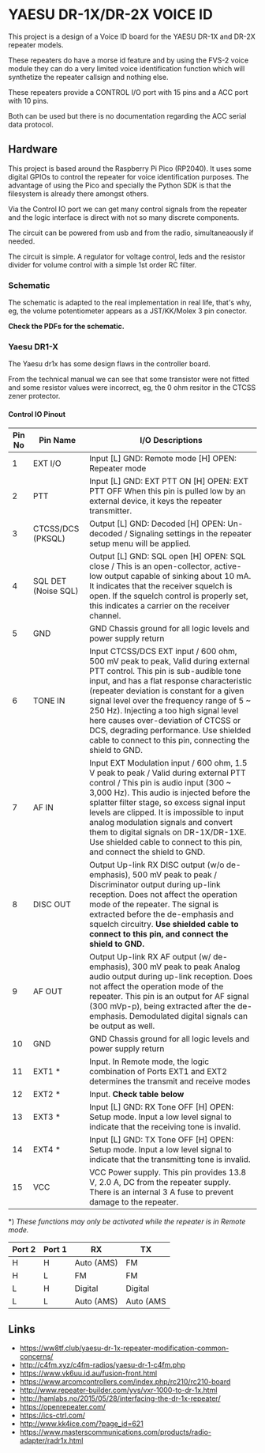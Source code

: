 # YAESU DR-1X/DR-2X VOICE ID 

This project is a design of a Voice ID board for the YAESU DR-1X and 
DR-2X repeater models.

These repeaters do have a morse id feature and by using the FVS-2 voice module
they can do a very limited voice identification function which will synthetize
the repeater callsign and nothing else.

These repeaters provide a CONTROL I/O port with 15 pins and a ACC port with 10 
pins.

Both can be used but there is no documentation regarding the ACC serial data protocol.

## Hardware

This project is based around the Raspberry Pi Pico (RP2040). It uses some digital
GPIOs to control the repeater for voice identification purposes. The advantage of using the Pico and specially the Python SDK is that the filesystem is already there amongst others.

Via the Control IO port we can get many control signals from the repeater and the
logic interface is direct with not so many discrete components.

The circuit can be powered from usb and from the radio, simultaneaously if needed.

The circuit is simple. A regulator for voltage control, leds and the resistor divider
for volume control with a simple 1st order RC filter.

### Schematic

The schematic is adapted to the real implementation in real life, that's why,
eg, the volume potentiometer appears as a JST/KK/Molex 3 pin conector.

**Check the PDFs for the schematic.**

### Yaesu DR1-X

The Yaesu dr1x has some design flaws in the controller board.

From the technical manual we can see that some transistor were not fitted and
some resistor values were incorrect, eg, the 0 ohm resitor in the CTCSS zener protector.

#### Control IO Pinout

|Pin No|Pin Name|I/O Descriptions|
|------|--------|----------------|
|1|EXT I/O|Input [L] GND: Remote mode   [H] OPEN: Repeater mode|
|2|PTT|Input [L] GND: EXT PTT ON   [H] OPEN: EXT PTT OFF When this pin is pulled low by an external device, it keys the repeater transmitter. |
|3|CTCSS/DCS (PKSQL)|Output [L] GND: Decoded   [H] OPEN: Un-decoded / Signaling settings in the repeater setup menu will be applied.|
|4|SQL DET (Noise SQL)|Output [L] GND: SQL open   [H] OPEN: SQL close / This is an open-collector, active-low output capable of sinking about 10 mA. It indicates that the receiver squelch is open. If the squelch control is properly set, this indicates a carrier on the receiver channel.|
|5|GND|GND Chassis ground for all logic levels and power supply return |
|6|TONE IN|Input CTCSS/DCS EXT input / 600 ohm, 500 mV peak to peak, Valid during external PTT control. This pin is sub-audible tone input, and has a flat response characteristic (repeater deviation is constant for a given signal level over the frequency range of 5 ~ 250 Hz). Injecting a too high signal level here causes over-deviation of CTCSS or DCS, degrading performance. Use shielded cable to connect to this pin, connecting the shield to GND.
|7|AF IN|Input EXT Modulation input / 600 ohm, 1.5 V peak to peak / Valid during external PTT control / This pin is audio input (300 ~ 3,000 Hz). This audio is injected before the splatter filter stage, so excess signal input levels are clipped. It is impossible to input analog modulation signals and convert them to digital signals on DR-1X/DR-1XE. Use shielded cable to connect to this pin, and connect the shield to GND.
|8|DISC OUT|Output Up-link RX DISC output (w/o de-emphasis), 500 mV peak to peak / Discriminator output during up-link reception. Does not affect the operation mode of the repeater. The signal is extracted before the de-emphasis and squelch circuitry. **Use shielded cable to connect to this pin, and connect the shield to GND.**|
|9|AF OUT|Output Up-link RX AF output (w/ de-emphasis), 300 mV peak to peak Analog audio output during up-link reception. Does not affect the operation mode of the repeater. This pin is an output for AF signal (300 mVp-p), being extracted after the de-emphasis. Demodulated digital signals can be output as well.
|10|GND|GND Chassis ground for all logic levels and power supply return|
|11|EXT1 *|Input. In Remote mode, the logic combination of Ports EXT1 and EXT2 determines the transmit and receive modes|
|12|EXT2 *|Input. **Check table below**|
|13|EXT3 *|Input [L] GND: RX Tone OFF   [H] OPEN: Setup mode. Input a low level signal to indicate that the receiving tone is invalid.|
|14|EXT4 *|Input [L] GND: TX Tone OFF   [H] OPEN: Setup mode. Input a low level signal to indicate that the transmitting tone is invalid.|
|15|VCC|VCC Power supply. This pin provides 13.8 V, 2.0 A, DC from the repeater supply. There is an internal 3 A fuse to prevent damage to the repeater.|

\*) *These functions may only be activated while the repeater is in Remote mode.*


|Port 2|Port 1|RX|TX|
|------|------|---|---|
|H|H|Auto (AMS)|FM|
|H|L|FM|FM|
|L|H|Digital|Digital|
|L|L|Auto (AMS)|Auto (AMS|

## Links

- https://ww8tf.club/yaesu-dr-1x-repeater-modification-common-concerns/
- http://c4fm.xyz/c4fm-radios/yaesu-dr-1-c4fm.php
- https://www.vk6uu.id.au/fusion-front.html
- https://www.arcomcontrollers.com/index.php/rc210/rc210-board
- http://www.repeater-builder.com/yvs/vxr-1000-to-dr-1x.html
- http://hamlabs.no/2015/05/28/interfacing-the-dr-1x-repeater/
- https://openrepeater.com/
- https://ics-ctrl.com/
- http://www.kk4ice.com/?page_id=621
- https://www.masterscommunications.com/products/radio-adapter/radr1x.html


